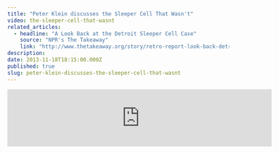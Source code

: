 ```yaml
---
title: "Peter Klein discusses the Sleeper Cell That Wasn't"
video: the-sleeper-cell-that-wasnt
related_articles:
  - headline: "A Look Back at the Detroit Sleeper Cell Case"
    source: "NPR's The Takeaway"
    link: "http://www.thetakeaway.org/story/retro-report-look-back-detroit-sleeper-cell/"
description:
date: 2013-11-18T18:15:00.000Z
published: true
slug: peter-klein-discusses-the-sleeper-cell-that-wasnt
---
```


<iframe width="600" height="130" frameborder="0" scrolling="no" src="https://www.wnyc.org/widgets/ondemand_player/takeaway/#file=%2Faudio%2Fxspf%2F331306%2F"></iframe>

